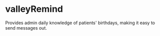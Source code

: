 # valleyRemind
Provides admin daily knowledge of patients' birthdays, making it easy to send messages out.
